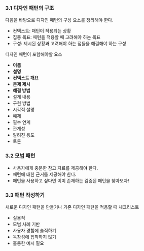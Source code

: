### 3.1 디자인 패턴의 구조

다음을 바탕으로 디자인 패턴의 구성 요소를 정리해야 한다.

- 컨텍스트: 패턴이 적용되는 상황
- 집중 목표: 패턴을 적용할 때 고려해야 하는 목표
- 구성: 제시된 상황과 고려해야 하는 점들을 해결해야 하는 구성

디자인 패턴이 포함해야할 요소

- **이름**
- **설명**
- **컨텍스트 개요**
- **문제 제시**
- **해결 방법**
- 설계 내용
- 구현 방법
- 시각적 설명
- 예제
- 필수 연계
- 관계성
- 알려진 용도
- 토론

### 3.2 모범 패턴

- 사용자에게 충분한 참고 자료를 제공해야 한다.
- 패턴에 대한 근거를 제공해야 한다.
- 패턴을 사용하고 싶다면 이미 존재하는 검증된 패턴을 찾아보자!

### 3.3 패턴 작성하기

새로운 디자인 패턴을 만들거나 기존 디자인 패턴을 적용할 때 체크리스트

- 실용적
- 모범 사례 기반
- 사용자 경험에 솔직하기
- 독창성에 집착하지 않기
- 훌륭한 예시 필요
